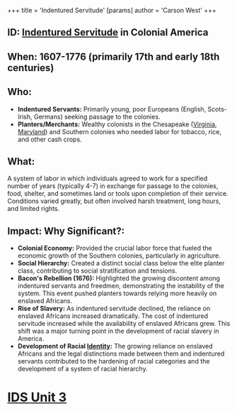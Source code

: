 +++
 title = 'Indentured Servitude'
[params]
	author = 'Carson West'
+++
## ID: [Indentured Servitude](./../indentured-servitude/) in Colonial America

## When:  1607-1776 (primarily 17th and early 18th centuries)

## Who:
* **Indentured Servants:** Primarily young, poor Europeans (English, Scots-Irish, Germans) seeking passage to the colonies.
* **Planters/Merchants:** Wealthy colonists in the Chesapeake ([Virginia](./../virginia/), [Maryland](./../maryland/)) and Southern colonies who needed labor for tobacco, rice, and other cash crops.

## What:
A system of labor in which individuals agreed to work for a specified number of years (typically 4-7) in exchange for passage to the colonies, food, shelter, and sometimes land or tools upon completion of their service.  Conditions varied greatly, but often involved harsh treatment, long hours, and limited rights.

## Impact: Why Significant?:
* **Colonial Economy:** Provided the crucial labor force that fueled the economic growth of the Southern colonies, particularly in agriculture.
* **Social Hierarchy:** Created a distinct social class below the elite planter class, contributing to social stratification and tensions.
* **Bacon's Rebellion (1676):**  Highlighted the growing discontent among indentured servants and freedmen, demonstrating the instability of the system.  This event pushed planters towards relying more heavily on enslaved Africans.
* **Rise of Slavery:** As indentured servitude declined, the reliance on enslaved Africans increased dramatically.  The cost of indentured servitude increased while the availability of enslaved Africans grew. This shift was a major turning point in the development of racial slavery in America.
* **Development of Racial [Identity](./../identity/):** The growing reliance on enslaved Africans and the legal distinctions made between them and indentured servants contributed to the hardening of racial categories and the development of a system of racial hierarchy.


# [IDS Unit 3](./../ids-unit-3/)

